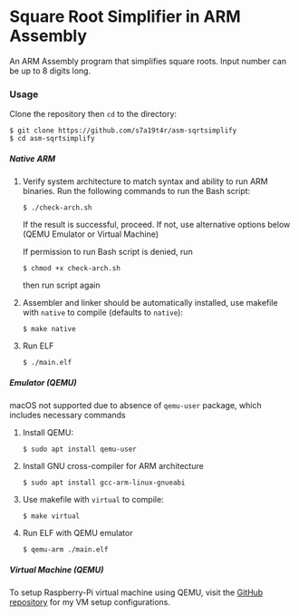 Square Root Simplifier in ARM Assembly
======================================
An ARM Assembly program that simplifies square roots.
Input number can be up to 8 digits long.

### Usage
Clone the repository then `cd` to the directory:
```
$ git clone https://github.com/s7a19t4r/asm-sqrtsimplify
$ cd asm-sqrtsimplify
```

##### Native ARM
1. Verify system architecture to match syntax and ability to run ARM binaries. 
Run the following commands to run the Bash script:
    ```
    $ ./check-arch.sh
    ```
    If the result is successful, proceed. If not, use alternative options below (QEMU Emulator or Virtual Machine)

    If permission to run Bash script is denied, run
    ```
    $ chmod +x check-arch.sh
    ```
    then run script again

2. Assembler and linker should be automatically installed, use makefile with `native` to compile (defaults to `native`):
    ```
    $ make native
    ```
3. Run ELF
    ```
    $ ./main.elf
    ```

##### Emulator (QEMU)
macOS not supported due to absence of `qemu-user` package, which includes necessary commands
1. Install QEMU:
    ```
    $ sudo apt install qemu-user
    ```
2. Install GNU cross-compiler for ARM architecture
    ```
    $ sudo apt install gcc-arm-linux-gnueabi
    ```

3. Use makefile with `virtual` to compile:
    ```
    $ make virtual
    ```

4. Run ELF with QEMU emulator
    ```
    $ qemu-arm ./main.elf
    ```

##### Virtual Machine (QEMU)
[raspi_github_link]: https://github.com/s7a19t4r/raspi-setup
To setup Raspberry-Pi virtual machine using QEMU, visit the [GitHub repository][raspi_github_link] for my VM setup configurations.

